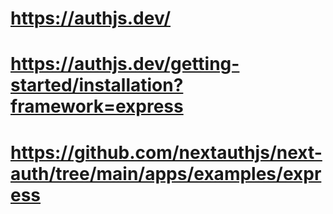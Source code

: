# https://authjs.dev/

# https://authjs.dev/getting-started/installation?framework=express

# https://github.com/nextauthjs/next-auth/tree/main/apps/examples/express
